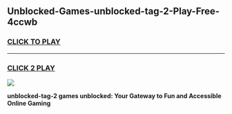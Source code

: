 
## Unblocked-Games-unblocked-tag-2-Play-Free-4ccwb
<h3>
<a href="https://premium76.site?title=unblocked-tag-2&ref=18A1">CLICK TO PLAY</a></h3>
<hr>

<h3>
<a href="https://premium76.site?title=unblocked-tag-2&ref=18A1">CLICK 2 PLAY</a>
  
</h3>

<a href="https://premium76.site?title=unblocked-tag-2&ref=18A1"><img src="https://clearcache.store/games.png"></a>


**unblocked-tag-2 games unblocked: Your Gateway to Fun and Accessible Online Gaming**
